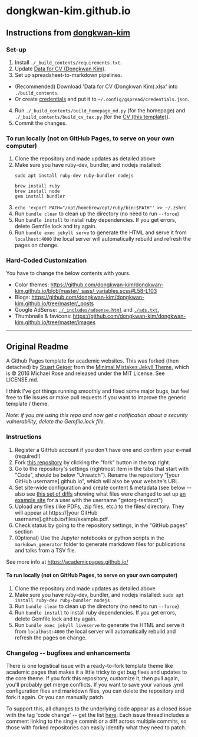 # dongkwan-kim.github.io

## Instructions from [dongkwan-kim](https://github.com/dongkwan-kim)

### Set-up

1. Install `./_build_contents/requirements.txt`.
2. Update [Data for CV (Dongkwan Kim)](https://docs.google.com/spreadsheets/d/1QeeQhPYIeTiCTJNczKSfenHCYGMLf3a2vvzCor1Gd2A/edit#gid=1901573817).
3. Set up spreadsheet-to-markdown pipelines.
 - (Recommended) Download 'Data for CV (Dongkwan Kim).xlsx' into `./build_contents`.
 - Or create [credentials](https://docs.gspread.org/en/v4.0.1/oauth2.html#oauth-client-id) and put it to `~/.config/gspread/credentials.json`.
4. Run `./_build_contents/build_homepage_md.py` (for the homepage) and `./_build_contents/build_cv_tex.py` (for the [CV (this template)](https://www.overleaf.com/latex/examples/academic-cv-template/hvjpfjnyggbf)).
5. Commit the changes.

### To run locally (not on GitHub Pages, to serve on your own computer)

1. Clone the repository and made updates as detailed above
1. Make sure you have ruby-dev, bundler, and nodejs installed:
      ```
      sudo apt install ruby-dev ruby-bundler nodejs
      
      brew install ruby
      brew install node
      gem install bundler
      ```
1. `echo 'export PATH="/opt/homebrew/opt/ruby/bin:$PATH"' >> ~/.zshrc`
1. Run `bundle clean` to clean up the directory (no need to run `--force`)
1. Run `bundle install` to install ruby dependencies. If you get errors, delete Gemfile.lock and try again.
1. Run `bundle exec jekyll serve` to generate the HTML and serve it from `localhost:4000` the local server will automatically rebuild and refresh the pages on change.

### Hard-Coded Customization

You have to change the below contents with yours.

- Color themes: https://github.com/dongkwan-kim/dongkwan-kim.github.io/blob/master/_sass/_variables.scss#L58-L103
- Blogs: https://github.com/dongkwan-kim/dongkwan-kim.github.io/tree/master/_posts
- Google AdSense: [`./_includes/adsense.html`](https://github.com/dongkwan-kim/dongkwan-kim.github.io/blob/master/_includes/adsense.html) and [`./ads.txt`.](https://github.com/dongkwan-kim/dongkwan-kim.github.io/blob/master/ads.txt)
- Thumbnails & favicons: https://github.com/dongkwan-kim/dongkwan-kim.github.io/tree/master/images
---

## Original Readme

A Github Pages template for academic websites. This was forked (then detached) by [Stuart Geiger](https://github.com/staeiou) from the [Minimal Mistakes Jekyll Theme](https://mmistakes.github.io/minimal-mistakes/), which is © 2016 Michael Rose and released under the MIT License. See LICENSE.md.

I think I've got things running smoothly and fixed some major bugs, but feel free to file issues or make pull requests if you want to improve the generic template / theme.

*Note: if you are using this repo and now get a notification about a security vulnerability, delete the Gemfile.lock file.*

### Instructions

1. Register a GitHub account if you don't have one and confirm your e-mail (required!)
1. Fork [this repository](https://github.com/academicpages/academicpages.github.io) by clicking the "fork" button in the top right. 
1. Go to the repository's settings (rightmost item in the tabs that start with "Code", should be below "Unwatch"). Rename the repository "[your GitHub username].github.io", which will also be your website's URL.
1. Set site-wide configuration and create content & metadata (see below -- also see [this set of diffs](http://archive.is/3TPas) showing what files were changed to set up [an example site](https://getorg-testacct.github.io) for a user with the username "getorg-testacct")
1. Upload any files (like PDFs, .zip files, etc.) to the files/ directory. They will appear at https://[your GitHub username].github.io/files/example.pdf.  
1. Check status by going to the repository settings, in the "GitHub pages" section
1. (Optional) Use the Jupyter notebooks or python scripts in the `markdown_generator` folder to generate markdown files for publications and talks from a TSV file.

See more info at https://academicpages.github.io/

#### To run locally (not on GitHub Pages, to serve on your own computer)

1. Clone the repository and made updates as detailed above
1. Make sure you have ruby-dev, bundler, and nodejs installed: `sudo apt install ruby-dev ruby-bundler nodejs`
1. Run `bundle clean` to clean up the directory (no need to run `--force`)
1. Run `bundle install` to install ruby dependencies. If you get errors, delete Gemfile.lock and try again.
1. Run `bundle exec jekyll liveserve` to generate the HTML and serve it from `localhost:4000` the local server will automatically rebuild and refresh the pages on change.

### Changelog -- bugfixes and enhancements

There is one logistical issue with a ready-to-fork template theme like academic pages that makes it a little tricky to get bug fixes and updates to the core theme. If you fork this repository, customize it, then pull again, you'll probably get merge conflicts. If you want to save your various .yml configuration files and markdown files, you can delete the repository and fork it again. Or you can manually patch. 

To support this, all changes to the underlying code appear as a closed issue with the tag 'code change' -- get the list [here](https://github.com/academicpages/academicpages.github.io/issues?q=is%3Aclosed%20is%3Aissue%20label%3A%22code%20change%22%20). Each issue thread includes a comment linking to the single commit or a diff across multiple commits, so those with forked repositories can easily identify what they need to patch.
